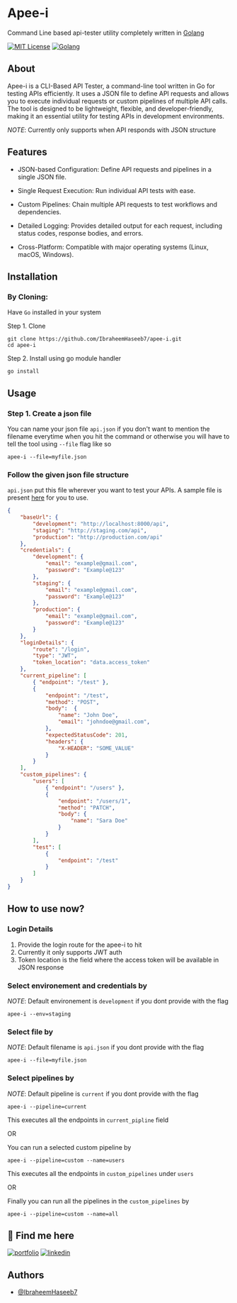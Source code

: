 # Apee-i

Command Line based api-tester utility completely written in [Golang](https://go.dev)


[![MIT License](https://img.shields.io/badge/License-MIT-green.svg)](https://choosealicense.com/licenses/mit/)
[![Golang](https://img.shields.io/badge/Language-Golang-blue.svg)](https://go.dev)


## About

Apee-i is a CLI-Based API Tester, a command-line tool written in Go for testing APIs efficiently. It uses a JSON file to define API requests and allows you to execute individual requests or custom pipelines of multiple API calls. The tool is designed to be lightweight, flexible, and developer-friendly, making it an essential utility for testing APIs in development environments.

*NOTE*: Currently only supports when API responds with JSON structure
## Features

- JSON-based Configuration: Define API requests and pipelines in a single JSON file.

- Single Request Execution: Run individual API tests with ease.

- Custom Pipelines: Chain multiple API requests to test workflows and dependencies.

- Detailed Logging: Provides detailed output for each request, including status codes, response bodies, and errors.

- Cross-Platform: Compatible with major operating systems (Linux, macOS, Windows).
## Installation

### By Cloning:

Have `Go` installed in your system

Step 1. Clone
```
git clone https://github.com/IbraheemHaseeb7/apee-i.git
cd apee-i
```

Step 2. Install using go module handler
```
go install
```



## Usage

### Step 1. Create a json file
You can name your json file `api.json` if you don't want to mention the filename everytime when you hit the command or otherwise you will have to tell the tool using `--file` flag like so
```
apee-i --file=myfile.json
```

### Follow the given json file structure
`api.json` put this file wherever you want to test your APIs. A sample file is present [here](https://github.com/IbraheemHaseeb7/apee-i/blob/main/example/api.json) for you to use.


```json
{
	"baseUrl": {
		"development": "http://localhost:8000/api",
		"staging": "http://staging.com/api",
		"production": "http://production.com/api"
	},
	"credentials": {
		"development": {
			"email": "example@gmail.com",
			"password": "Example@123"
		},
		"staging": {
			"email": "example@gmail.com",
			"password": "Example@123"
		},
		"production": {
			"email": "example@gmail.com",
			"password": "Example@123"
		}
	},
	"loginDetails": {
		"route": "/login",
		"type": "JWT",
		"token_location": "data.access_token"
	},
	"current_pipeline": [
		{ "endpoint": "/test" },
		{
			"endpoint": "/test",
			"method": "POST",
			"body":  {
                "name": "John Doe",
                "email": "johndoe@gmail.com",
			},
			"expectedStatusCode": 201,
			"headers": {
				"X-HEADER": "SOME_VALUE"
			}
		}
	],
	"custom_pipelines": {
		"users": [
			{ "endpoint": "/users" },
			{ 
                "endpoint": "/users/1",
                "method": "PATCH",
                "body": {
                    "name": "Sara Doe"
                }
            }
		],
		"test": [
			{
				"endpoint": "/test"
			}
		]
	}
}
```

## How to use now?

### Login Details

1. Provide the login route for the apee-i to hit
2. Currently it only supports JWT auth
3. Token location is the field where the access token will be available in JSON response

### Select environement and credentials by

*NOTE*: Default environement is `development` if you dont provide with the flag

```
apee-i --env=staging
```

### Select file by

*NOTE*: Default filename is `api.json` if you dont provide with the flag

```
apee-i --file=myfile.json
```

### Select pipelines by

*NOTE*: Default pipeline is `current` if you dont provide with the flag

```
apee-i --pipeline=current
```
This executes all the endpoints in `current_pipline` field

OR 

You can run a selected custom pipeline by
```
apee-i --pipeline=custom --name=users
```
This executes all the endpoints in `custom_pipelines` under `users`

OR 

Finally you can run all the pipelines in the `custom_pipelines` by
```
apee-i --pipeline=custom --name=all
```
## 🔗 Find me here
[![portfolio](https://img.shields.io/badge/my_portfolio-000?style=for-the-badge&logo=ko-fi&logoColor=white)](https://ibraheemh.vercel.app/)
[![linkedin](https://img.shields.io/badge/linkedin-0A66C2?style=for-the-badge&logo=linkedin&logoColor=white)](https://www.linkedin.com/in/ibraheemhaseeb7)


## Authors

- [@IbraheemHaseeb7](https://www.github.com/IbraheemHaseeb7)

